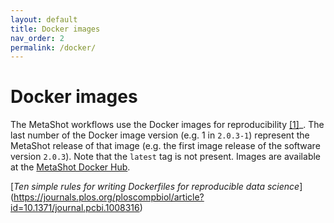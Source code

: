 ```yaml
---
layout: default
title: Docker images
nav_order: 2
permalink: /docker/
---
```


# Docker images

The MetaShot workflows use the Docker images for reproducibility [[1]](#1)_. The last
number of the Docker image version (e.g. 1 in `2.0.3-1`) represent the MetaShot
release of that image (e.g. the first image release of the software version
`2.0.3`). Note that the `latest` tag is not present. Images are available at the
[MetaShot Docker Hub](https://hub.docker.com/u/metashot/).

<a name="1"></a> [_Ten simple rules for writing Dockerfiles for reproducible data science_]
       (https://journals.plos.org/ploscompbiol/article?id=10.1371/journal.pcbi.1008316)